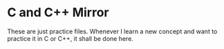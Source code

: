 # C and C++ Mirror
These are just practice files. Whenever I learn a new concept and want to practice it in C or C++, it shall be done here.
